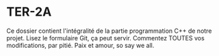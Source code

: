 # TER-2A
Ce dossier contient l'intégralité de la partie programmation C++ de notre projet.
Lisez le formulaire Git, ça peut servir.
Commentez TOUTES vos modifications, par pitié.
Paix et amour, so say we all.
